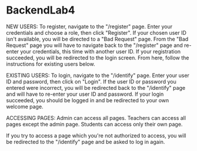 # BackendLab4
NEW USERS:
To register, navigate to the "/register" page.
Enter your credentials and choose a role, then click "Register".
If your chosen user ID isn't available, you will be directed to a "Bad Request" page.
From the "Bad Request" page you will have to navigate back to the "/register" page and
re-enter your credentials, this time with another user ID.
If your registration succeeded, you will be redirected to the login screen.
From here, follow the instructions for existing users below.

EXISTING USERS:
To login, navigate to the "/identify" page.
Enter your user ID and password, then click on "Login".
If the user ID or password you entered were incorrect, you will be redirected back to the
"/identify" page and will have to re-enter your user ID and password.
If your login succeeded, you should be logged in and be redirected to your own welcome page.

ACCESSING PAGES:
Admin can access all pages.
Teachers can access all pages except the admin page.
Students can access only their own page.

If you try to access a page which you're not authorized to access, you will be redirected to the "/identify"
page and be asked to log in again.

